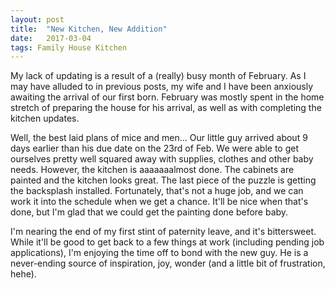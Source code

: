 ```yaml
---
layout: post
title:  "New Kitchen, New Addition"
date:   2017-03-04
tags: Family House Kitchen
---
```

My lack of updating is a result of a (really) busy month of February. As I may have alluded to in previous posts, my wife and I have been anxiously awaiting the arrival of our first born. February was mostly spent in the home stretch of preparing the house for his arrival, as well as with completing the kitchen updates.

Well, the best laid plans of mice and men... Our little guy arrived about 9 days earlier than his due date on the 23rd of Feb. We were able to get ourselves pretty well squared away with supplies, clothes and other baby needs. However, the kitchen is aaaaaaalmost done. The cabinets are painted and the kitchen looks great. The last piece of the puzzle is getting the backsplash installed. Fortunately, that's not a huge job, and we can work it into the schedule when we get a chance. It'll be nice when that's done, but I'm glad that we could get the painting done before baby.

I'm nearing the end of my first stint of paternity leave, and it's bittersweet. While it'll be good to get back to a few things at work (including pending job applications), I'm enjoying the time off to bond with the new guy. He is a never-ending source of inspiration, joy, wonder (and a little bit of frustration, hehe). 
